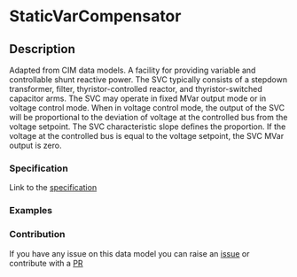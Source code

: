 # StaticVarCompensator

## Description 

Adapted from CIM data models. A facility for providing variable and controllable shunt reactive power. The SVC typically consists of a stepdown transformer, filter, thyristor-controlled reactor, and thyristor-switched capacitor arms.  The SVC may operate in fixed MVar output mode or in voltage control mode. When in voltage control mode, the output of the SVC will be proportional to the deviation of voltage at the controlled bus from the voltage setpoint.  The SVC characteristic slope defines the proportion.  If the voltage at the controlled bus is equal to the voltage setpoint, the SVC MVar output is zero.
### Specification

Link to the [specification](https://smart-data-models.github.io/dataModel.EnergyCIM/StaticVarCompensator/doc/spec.md)
### Examples
### Contribution

 If you have any issue on this data model you can raise an [issue](https://github.com/smart-data-models/dataModel.EnergyCIM/issues)  or contribute with a [PR](https://github.com/smart-data-models/dataModel.EnergyCIM/pulls)